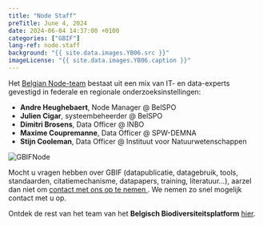 ```yaml
---
title: "Node Staff"
preTitle: June 4, 2024
date: 2024-06-04 14:37:00 +0100
categories: ["GBIF"]
lang-ref: node.staff
background: "{{ site.data.images.YB06.src }}"
imageLicense: "{{ site.data.images.YB06.caption }}"
---
```


Het [Belgian Node-team](/team) bestaat uit een mix van IT- en data-experts gevestigd in federale en regionale onderzoeksinstellingen:

- **Andre Heughebaert**, Node Manager @ BelSPO
- **Julien Cigar**, systeembeheerder @ BelSPO
- **Dimitri Brosens**, Data Officer @ INBO
- **Maxime Coupremanne**, Data Officer @ SPW-DEMNA
- **Stijn Cooleman**, Data Officer @ Instituut voor Natuurwetenschappen

![GBIFNode](/assets/images/logos/node-green.png)

Mocht u vragen hebben over GBIF (datapublicatie, datagebruik, tools, standaarden, citatiemechanisme, datapapers, training, literatuur...), aarzel dan niet om [contact met ons op te nemen <i class="fa fa-envelope" ></i>](mailto:gbif@biodiversity.be). We nemen zo snel mogelijk contact met u op.

Ontdek de rest van het team van het **Belgisch Biodiversiteitsplatform** [hier](https://www.biodiversity.be/1764/).
